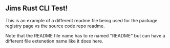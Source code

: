 ## Jims Rust CLI Test!

This is an example of a different readme file being used for the package registry page vs the source code repo readme.  

Note that the README file name has to re named "README" but can have a different file extenetion name like it does here.
